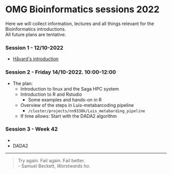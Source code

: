 # OMG Bioinformatics sessions 2022
Here we will collect information, lectures and all things relevant for the Bioinformatics introductions.   
All future plans are tentative. 

### Session 1 - 12/10-2022
 - [Håvard's introduction](lectures/bioinfo_OMG.pdf)


### Session 2 - Friday 14/10-2022. 10:00-12:00
- The plan:
  - Introduction to linux and the Saga HPC system
  - Introduction to R and Rstudio
    - Some examples and hands-on in R
  - Overview of the steps in Luis-metabarcoding pipeline
    - ```/cluster/projects/nn9338k/Luis_metabarding_pipeline```
  - If time allows: Start with the DADA2 algorithm

### Session 3 - Week 42
- 
- DADA2

--- 
> Try again. Fail again. Fail better.   
> \- Samuel Beckett, *Worstwards ho*. 